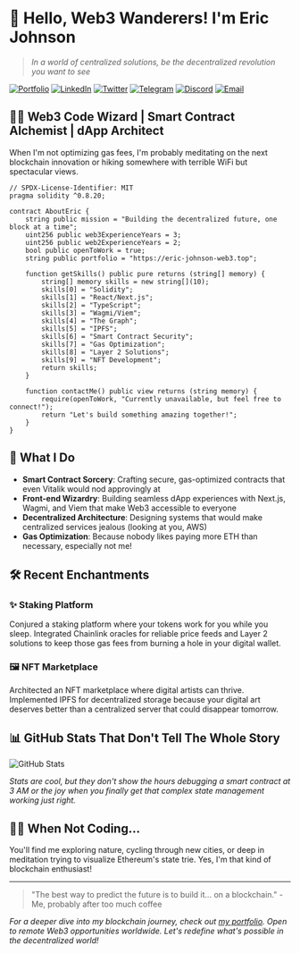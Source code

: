 
# 👋 Hello, Web3 Wanderers! I'm Eric Johnson

> *In a world of centralized solutions, be the decentralized revolution you want to see*

[![Portfolio](https://img.shields.io/badge/Portfolio-eric--johnson--web3.top-8A2BE2?style=for-the-badge&logo=safari&logoColor=white)](https://eric-johnson-web3.top)
[![LinkedIn](https://img.shields.io/badge/LinkedIn-Connect-blue?style=for-the-badge&logo=linkedin)](https://linkedin.com/in/web3-eric-johnson)
[![Twitter](https://img.shields.io/badge/Twitter-Follow-1DA1F2?style=for-the-badge&logo=twitter&logoColor=white)](https://twitter.com/Web3EricJohnson)
[![Telegram](https://img.shields.io/badge/Telegram-Message-26A5E4?style=for-the-badge&logo=telegram&logoColor=white)](https://t.me/eric_johnson_web3)
[![Discord](https://img.shields.io/badge/Discord-Message-7289DA?style=for-the-badge&logo=discord&logoColor=white)](https://discord.com/users/1160519741530705960)
[![Email](https://img.shields.io/badge/Email-Contact-red?style=for-the-badge&logo=gmail)](mailto:eric.johnson@tutamail.com)

## 🧙‍♂️ Web3 Code Wizard | Smart Contract Alchemist | dApp Architect

When I'm not optimizing gas fees, I'm probably meditating on the next blockchain innovation or hiking somewhere with terrible WiFi but spectacular views.

```solidity
// SPDX-License-Identifier: MIT
pragma solidity ^0.8.20;

contract AboutEric {
    string public mission = "Building the decentralized future, one block at a time";
    uint256 public web3ExperienceYears = 3;
    uint256 public web2ExperienceYears = 2;
    bool public openToWork = true;
    string public portfolio = "https://eric-johnson-web3.top";
    
    function getSkills() public pure returns (string[] memory) {
        string[] memory skills = new string[](10);
        skills[0] = "Solidity";
        skills[1] = "React/Next.js";
        skills[2] = "TypeScript";
        skills[3] = "Wagmi/Viem";
        skills[4] = "The Graph";
        skills[5] = "IPFS";
        skills[6] = "Smart Contract Security";
        skills[7] = "Gas Optimization";
        skills[8] = "Layer 2 Solutions";
        skills[9] = "NFT Development";
        return skills;
    }
    
    function contactMe() public view returns (string memory) {
        require(openToWork, "Currently unavailable, but feel free to connect!");
        return "Let's build something amazing together!";
    }
}
```

## 🚀 What I Do

- **Smart Contract Sorcery**: Crafting secure, gas-optimized contracts that even Vitalik would nod approvingly at
- **Front-end Wizardry**: Building seamless dApp experiences with Next.js, Wagmi, and Viem that make Web3 accessible to everyone
- **Decentralized Architecture**: Designing systems that would make centralized services jealous (looking at you, AWS)
- **Gas Optimization**: Because nobody likes paying more ETH than necessary, especially not me!

## 🛠️ Recent Enchantments

### ✨ Staking Platform
Conjured a staking platform where your tokens work for you while you sleep. Integrated Chainlink oracles for reliable price feeds and Layer 2 solutions to keep those gas fees from burning a hole in your digital wallet.

### 🖼️ NFT Marketplace
Architected an NFT marketplace where digital artists can thrive. Implemented IPFS for decentralized storage because your digital art deserves better than a centralized server that could disappear tomorrow.

## 📊 GitHub Stats That Don't Tell The Whole Story

![GitHub Stats](https://github-readme-activity-graph.vercel.app/graph?username=Eric-Johnson-1&theme=react-dark)

*Stats are cool, but they don't show the hours debugging a smart contract at 3 AM or the joy when you finally get that complex state management working just right.*

## 🧘‍♂️ When Not Coding...

You'll find me exploring nature, cycling through new cities, or deep in meditation trying to visualize Ethereum's state trie. Yes, I'm that kind of blockchain enthusiast!

---

> "The best way to predict the future is to build it... on a blockchain." - Me, probably after too much coffee

*For a deeper dive into my blockchain journey, check out [my portfolio](https://eric-johnson-web3.top). Open to remote Web3 opportunities worldwide. Let's redefine what's possible in the decentralized world!*
